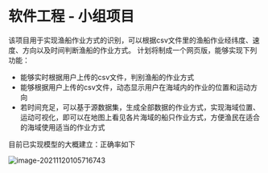 # 软件工程 - 小组项目
该项目用于实现渔船作业方式的识别，可以根据csv文件里的渔船作业经纬度、速度、方向以及时间判断渔船的作业方式。
计划将制成一个网页版，能够实现下列功能：
- 能够实时根据用户上传的csv文件，判别渔船的作业方式
- 能够根据用户上传的csv文件，动态显示用户在海域内的作业的位置和运动方向
- 若时间充足，可以基于源数据集，生成全部数据的作业方式，实现海域位置、运动可视化，即可以在地图上看见各片海域的船只作业方式，方便渔民在适合的海域使用适当的作业方式

目前已实现模型的大概建立：正确率如下

![image-20211120105716743](https://gitee.com/wuzhengqian/my-copy-picture/raw/master/img/202111201147349.png)
